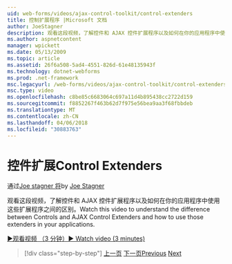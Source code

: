 ```yaml
---
uid: web-forms/videos/ajax-control-toolkit/control-extenders
title: 控制扩展程序 |Microsoft 文档
author: JoeStagner
description: 观看这段视频，了解控件和 AJAX 控件扩展程序以及如何在你的应用程序中使用这些扩展程序之间的区别。
ms.author: aspnetcontent
manager: wpickett
ms.date: 05/13/2009
ms.topic: article
ms.assetid: 26f6a508-5ad4-4551-826d-61e48135943f
ms.technology: dotnet-webforms
ms.prod: .net-framework
msc.legacyurl: /web-forms/videos/ajax-control-toolkit/control-extenders
msc.type: video
ms.openlocfilehash: c8be85c6683064c697a11d4b895438cc2722d159
ms.sourcegitcommit: f8852267f463b62d7f975e56bea9aa3f68fbbdeb
ms.translationtype: MT
ms.contentlocale: zh-CN
ms.lasthandoff: 04/06/2018
ms.locfileid: "30883763"
---
```

<a name="control-extenders"></a><span data-ttu-id="21a63-103">控件扩展</span><span class="sxs-lookup"><span data-stu-id="21a63-103">Control Extenders</span></span>
====================
<span data-ttu-id="21a63-104">通过[Joe stagner 将](https://github.com/JoeStagner)</span><span class="sxs-lookup"><span data-stu-id="21a63-104">by [Joe Stagner](https://github.com/JoeStagner)</span></span>

<span data-ttu-id="21a63-105">观看这段视频，了解控件和 AJAX 控件扩展程序以及如何在你的应用程序中使用这些扩展程序之间的区别。</span><span class="sxs-lookup"><span data-stu-id="21a63-105">Watch this video to understand the difference between Controls and AJAX Control Extenders and how to use those extenders in your applications.</span></span>

[<span data-ttu-id="21a63-106">&#9654;观看视频 （3 分钟）</span><span class="sxs-lookup"><span data-stu-id="21a63-106">&#9654; Watch video (3 minutes)</span></span>](https://channel9.msdn.com/Blogs/ASP-NET-Site-Videos/control-extenders)

> [!div class="step-by-step"]
> <span data-ttu-id="21a63-107">[上一页](utilize-the-ajax-rating-control-in-the-aspnet-toolkit.md)
> [下一页](color-picker.md)</span><span class="sxs-lookup"><span data-stu-id="21a63-107">[Previous](utilize-the-ajax-rating-control-in-the-aspnet-toolkit.md)
[Next](color-picker.md)</span></span>

